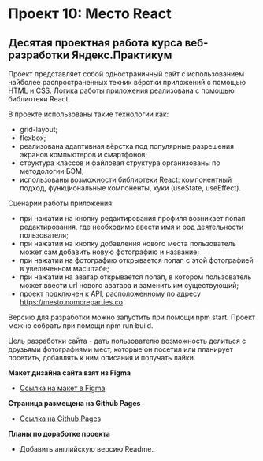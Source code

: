 # Проект 10: Место React

## Десятая проектная работа курса веб-разработки Яндекс.Практикум

Проект представляет собой одностраничный сайт с использованием найболее распространенных техник вёрстки приложений с помощью HTML и CSS. Логика работы приложения реализована с помощью библиотеки React.

В проекте использованы такие технологии как:

- grid-layout;
- flexbox;
- реализована адаптивная вёрстка под популярные разрешения экранов компьютеров и смартфонов;
- структура классов и файловая структура организованы по методологии БЭМ;
- использованы возможности библиотеки React: компонентный подход, функциональные компоненты, хуки (useState, useEffect).

Сценарии работы приложения:

- при нажатии на кнопку редактирования профиля возникает попап редактирования, где необходимо ввести имя и род деятельности пользователя;
- при нажатии на кнопку добавления нового места пользователь может сам добавить новую фотографию и название;
- при нажатии на фотографию открывается попап с этой фотографией в увеличенном масштабе;
- при нажатии на аватар открывается попап, в котором пользователь может ввести url нового аватара и заменить им существующий;
- проект подключен к API, расположенному по адресу https://mesto.nomoreparties.co

Версию для разработки можно запустить при помощи npm start.
Проект можно собрать при помощи npm run build.

Цель разработки сайта - дать пользователю возможность делиться с друзьями фотографиями мест, которые он посетил или планирует посетить, добавлять к ним описания и получать лайки.

**Макет дизайна сайта взят из Figma**

- [Ссылка на макет в Figma](https://www.figma.com/file/StZjf8HnoeLdiXS7dYrLAh/JavaScript.-Sprint-4)

**Страница размещена на Github Pages**

- [Ссылка на Github Pages](https://greg-one.github.io/mesto/index.html)

**Планы по доработке проекта**

- Добавить английскую версию Readme.
